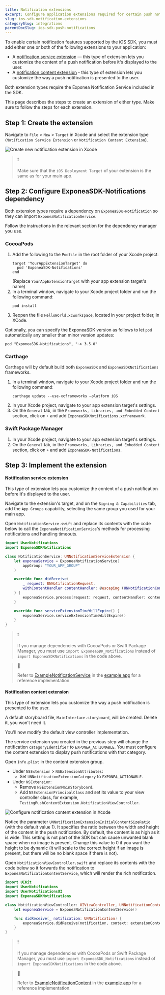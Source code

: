```yaml
---
title: Notification extensions
excerpt: Configure application extensions required for certain push notification features in the iOS SDK.
slug: ios-sdk-notification-extensions
categorySlug: integrations
parentDocSlug: ios-sdk-push-notifications
---
```


To enable certain notification features supported by the iOS SDK, you must add either one or both of the following extensions to your application:

- A [notification service extension](https://developer.apple.com/documentation/usernotifications/unnotificationserviceextension) — this type of extension lets you customize the content of a push notification before it's displayed to the user.
- A [notification content extension](https://developer.apple.com/documentation/usernotificationsui/unnotificationcontentextension) - this type of extension lets you customize the way a push notification is presented to the user.

Both extension types require the Exponea Notification Service included in the SDK.

This page describes the steps to create an extension of either type. Make sure to follow the steps for each extension.

## Step 1: Create the extension

Navigate to `File` > `New` > `Target` in Xcode and select the extension type (`Notification Service Extension` or `Notification Content Extension`).

![Create new notification extension in Xcode](https://raw.githubusercontent.com/exponea/exponea-ios-sdk/main/Documentation/images/extension1.png)

> ❗️
>
>  Make sure that the `iOS Deployment Target` of your extension is the same as for your main app.


## Step 2: Configure ExponeaSDK-Notifications dependency

Both extension types require a dependency on `ExponeaSDK-Notification` so they can import `ExponeaNotificationService`.

Follow the instructions in the relevant section for the dependency manager you use.

### CocoaPods

1. Add the following to the `Podfile` in the root folder of your Xcode project:
   ```
   target 'YourAppExtensionTarget' do
     pod 'ExponeaSDK-Notifications'
   end
   ```
   (Replace `YourAppExtensionTarget` with your app extension target's name)
2. In a terminal window, navigate to your Xcode project folder and run the following command:
   ```
   pod install
   ```
3. Reopen the file `HelloWorld.xcworkspace`, located in your project folder, in XCode.

Optionally, you can specify the ExponeaSDK version as follows to let `pod` automatically any smaller than minor version updates:
```
pod "ExponeaSDK-Notifications", "~> 3.5.0"
```

### Carthage

Carthage will by default build both `ExponeaSDK` and `ExponeaSDKNotifications` frameworks.

1. In a terminal window, navigate to your Xcode project folder and run the following command:
    ```
    carthage update --use-xcframeworks —platform iOS
    ```
2. In your Xcode project, navigate to your app extension target's settings. 
3. On the `General` tab, in the `Frameworks, Libraries, and Embedded Content` section, click on `+` and add `ExponeaSDKNotifications.xcframework`.

### Swift Package Manager

1. In your Xcode project, navigate to your app extension target's settings.
2. On the `General` tab, in the `Frameworks, Libraries, and Embedded Content` section, click on `+` and add `ExponeaSDK-Notifications`.

## Step 3: Implement the extension

#### Notification service extension

This type of extension lets you customize the content of a push notification before it's displayed to the user.

Navigate to the extension's target, and on the `Signing & Capabilities` tab, add the `App Groups` capability, selecting the same group you used for your main app.

Open `NotificationService.swift` and replace its contents with the code below to call the `ExponeaNotificationService`'s methods for processing notifications and handling timeouts.

``` swift
import UserNotifications
import ExponeaSDKNotifications

class NotificationService: UNNotificationServiceExtension {
    let exponeaService = ExponeaNotificationService(
        appGroup: "YOUR_APP_GROUP"
    )

    override func didReceive(
        _ request: UNNotificationRequest,
        withContentHandler contentHandler: @escaping (UNNotificationContent) -> Void
    ) {
        exponeaService.process(request: request, contentHandler: contentHandler)
    }

    override func serviceExtensionTimeWillExpire() {
        exponeaService.serviceExtensionTimeWillExpire()
    }
}
```

> ❗️
>
> If you manage dependencies with CocoaPods or Swift Package Manager, you must use `import ExponeaSDK_Notifications` instead of `import ExponeaSDKNotifications` in the code above.

> 📘
>
> Refer to [ExampleNotificationService](https://github.com/exponea/exponea-ios-sdk/tree/main/ExponeaSDK/ExampleNotificationService) in the [example app](https://documentation.bloomreach.com/engagement/docs/ios-sdk-example-app) for a reference implementation.

#### Notification content extension

This type of extension lets you customize the way a push notification is presented to the user.

A default storyboard file, `MainInterface.storyboard`, will be created. Delete it, you won't need it.

You'll now modify the default view controller implementation.

The service extension you created in the previous step will change the notification `categoryIdentifier` to `EXPONEA_ACTIONABLE`. You must configure the content extension to display push notifications with that category.

Open `Info.plist` in the content extension group.

- Under `NSExtension` > `NSExtensionAttributes`:
  - Set `UNNotificationExtensionCategory` to `EXPONEA_ACTIONABLE`.
- Under `NSExtension`:
  - Remove `NSExtensionMainStoryboard`.
  - Add `NSExtensionPrincipalClass` and set its value to your view controller class, for example, `TestingPushContentExtension.NotificationViewController`.

![Configure notification content extension in Xcode](https://raw.githubusercontent.com/exponea/exponea-ios-sdk/main/Documentation/images/extension3.png)

Notice the parameter `UNNotificationExtensionInitialContentSizeRatio` (with the default value 1). It specifies the ratio between the width and height of the content in the push notification. By default, the content is as high as it is wide. This setting is not part of the SDK but can cause unwanted blank space when no image is present. Change this value to 0 if you want the height to be dynamic (it will scale to the correct height if an image is present, but there will be no blank space if there is not).

Open `NotificationViewController.swift` and replace its contents with the code below so it forwards the notification to `ExponeaNotificationContentService`, which will render the rich notification.

```swift
import UIKit
import UserNotifications
import UserNotificationsUI
import ExponeaSDKNotifications

class NotificationViewController: UIViewController, UNNotificationContentExtension {
    let exponeaService = ExponeaNotificationContentService()

    func didReceive(_ notification: UNNotification) {
        exponeaService.didReceive(notification, context: extensionContext, viewController: self)
    }
}
```

> ❗️
>
> If you manage dependencies with CocoaPods or Swift Package Manager, you must use `import ExponeaSDK_Notifications` instead of ``import ExponeaSDKNotifications`` in the code above.

> 📘
>
> Refer to [ExampleNotificationContent](https://github.com/exponea/exponea-ios-sdk/tree/main/ExponeaSDK/ExampleNotificationContent) in the [example app](https://documentation.bloomreach.com/engagement/docs/ios-sdk-example-app) for a reference implementation.
